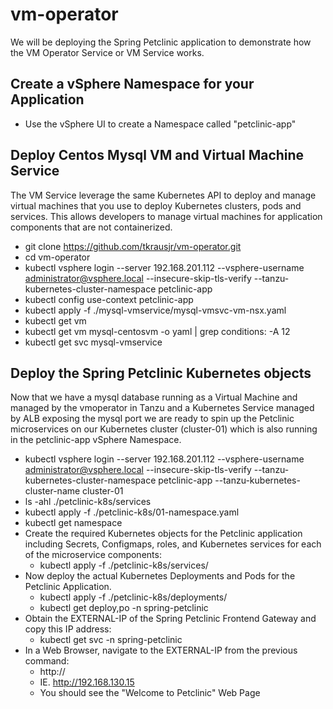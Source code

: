 # vm-operator
We will be deploying the Spring Petclinic application to demonstrate how the VM Operator Service or VM Service works.

## Create a vSphere Namespace for your Application
* Use the vSphere UI to create a Namespace called "petclinic-app"

## Deploy Centos Mysql VM and Virtual Machine Service 
The VM Service leverage the same Kubernetes API to deploy and manage virtual machines that you use to deploy Kubernetes clusters, pods and services. This allows developers to manage virtual machines for application components that are not containerized. 

* git clone https://github.com/tkrausjr/vm-operator.git
* cd vm-operator
* kubectl vsphere login --server 192.168.201.112 --vsphere-username administrator@vsphere.local --insecure-skip-tls-verify --tanzu-kubernetes-cluster-namespace petclinic-app
* kubectl config use-context petclinic-app
* kubectl apply -f ./mysql-vmservice/mysql-vmsvc-vm-nsx.yaml
* kubectl get vm
* kubectl get vm mysql-centosvm -o yaml | grep conditions: -A 12
* kubectl get svc mysql-vmservice

## Deploy the Spring Petclinic Kubernetes objects
Now that we have a mysql database running as a Virtual Machine and managed by the
vmoperator in Tanzu and a Kubernetes Service managed by ALB exposing the mysql port we
are ready to spin up the Petclinic microservices on our Kubernetes cluster (cluster-01) which
is also running in the  petclinic-app vSphere Namespace.

* kubectl vsphere login --server 192.168.201.112 --vsphere-username administrator@vsphere.local --insecure-skip-tls-verify --tanzu-kubernetes-cluster-namespace petclinic-app --tanzu-kubernetes-cluster-name cluster-01
* ls -ahl ./petclinic-k8s/services
* kubectl apply -f ./petclinic-k8s/01-namespace.yaml
* kubectl get namespace
* Create the required Kubernetes objects for the Petclinic application including Secrets, Configmaps, roles, and Kubernetes services for each of the microservice components: 
    * kubectl apply -f ./petclinic-k8s/services/
* Now deploy the actual Kubernetes Deployments and Pods for the Petclinic Application.
    * kubectl apply -f ./petclinic-k8s/deployments/
    * kubectl get deploy,po -n spring-petclinic
* Obtain the EXTERNAL-IP of the Spring Petclinic Frontend Gateway and copy this IP address: 
    * kubectl get svc -n spring-petclinic
* In a Web Browser, navigate to the EXTERNAL-IP from the previous command:
    * http://<EXTERNAL-IP>
    * IE. http://192.168.130.15
    * You should see the "Welcome to Petclinic" Web Page
